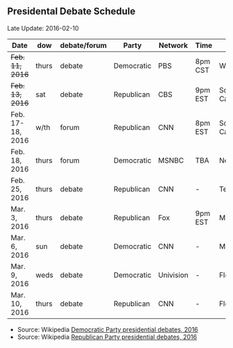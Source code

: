 ## Presidental Debate Schedule ##
Late Update: 2016-02-10


Date             | dow   | debate/forum| Party       | Network   | Time    | State
-----------------|-------|-------------|-------------|-----------|---------|------
~~Feb. 11, 2016~~ | thurs |   debate    | Democratic  | PBS       | 8pm CST | Wisconsin
~~Feb. 13, 2016~~ | sat   |   debate    | Republican  | CBS       | 9pm EST | South Carolina
Feb. 17-18, 2016 | w/th  |   forum     | Republican  | CNN       | 8pm EST | South Carolina
Feb. 18, 2016    | thurs |   forum     | Democratic  | MSNBC     | TBA     | Nevada
Feb. 25, 2016    | thurs |   debate    | Republican  | CNN       | -       | Texas
Mar. 3, 2016     | thurs |   debate    | Republican  | Fox       | 9pm EST | Michigan 
Mar. 6, 2016     | sun   |   debate    | Democratic  | CNN       | -       | Missouri
Mar. 9, 2016     | weds  |   debate    | Democratic  | Univision | -       | Florida
Mar. 10, 2016    | thurs |   debate    | Republican  | CNN       | -       | Florida

- Source: Wikipedia [Democratic Party presidential debates, 2016](https://en.wikipedia.org/wiki/Democratic_Party_presidential_debates,_2016)
- Source: Wikipedia [Republican Party presidential debates, 2016](https://en.wikipedia.org/wiki/Republican_Party_presidential_debates,_2016)
